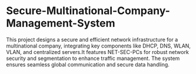 # Secure-Multinational-Company-Management-System
This project designs a secure and efficient network infrastructure for a multinational company, integrating key components like DHCP, DNS, WLAN, VLAN, and centralized servers.It features NET-SEC-PCs for robust network security and segmentation to enhance traffic management. The system ensures seamless global communication and secure data handling.
